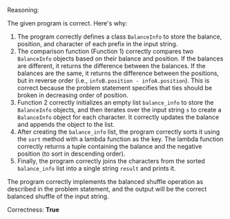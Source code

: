 Reasoning:

The given program is correct. Here's why:

1. The program correctly defines a class `BalanceInfo` to store the balance, position, and character of each prefix in the input string.
2. The comparison function (Function 1) correctly compares two `BalanceInfo` objects based on their balance and position. If the balances are different, it returns the difference between the balances. If the balances are the same, it returns the difference between the positions, but in reverse order (i.e., `infoB.position - infoA.position`). This is correct because the problem statement specifies that ties should be broken in decreasing order of position.
3. Function 2 correctly initializes an empty list `balance_info` to store the `BalanceInfo` objects, and then iterates over the input string `s` to create a `BalanceInfo` object for each character. It correctly updates the balance and appends the object to the list.
4. After creating the `balance_info` list, the program correctly sorts it using the `sort` method with a lambda function as the key. The lambda function correctly returns a tuple containing the balance and the negative position (to sort in descending order).
5. Finally, the program correctly joins the characters from the sorted `balance_info` list into a single string `result` and prints it.

The program correctly implements the balanced shuffle operation as described in the problem statement, and the output will be the correct balanced shuffle of the input string.

Correctness: **True**